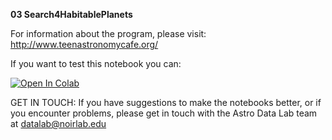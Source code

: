 **03 Search4HabitablePlanets**

For information about the program, please visit: http://www.teenastronomycafe.org/

If you want to test this notebook you can: 

[![Open In Colab](https://colab.research.google.com/assets/colab-badge.svg)](https://colab.research.google.com/github/noaodatalab/notebooks-latest/blob/master/06_EPO/e-TeenAstronomyCafe/03_Search4HabitablePlanets/Search4HabitablePlanets.ipynb)

GET IN TOUCH: If you have suggestions to make the notebooks better, or if you encounter problems, please get in touch with the Astro Data Lab team at datalab@noirlab.edu


